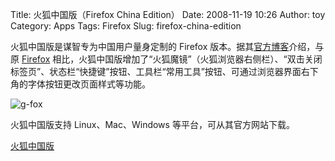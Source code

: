 Title: 火狐中国版（Firefox China Edition）
Date: 2008-11-19 10:26
Author: toy
Category: Apps
Tags: Firefox
Slug: firefox-china-edition

火狐中国版是谋智专为中国用户量身定制的 Firefox
版本。据其[官方博客](http://g-fox.cn/blog/)介绍，与原
[Firefox](http://linuxtoy.org/tag/firefox)
相比，火狐中国版增加了“火狐魔镜”（火狐浏览器右侧栏）、“双击关闭标签页”、状态栏“快捷键”按钮、工具栏“常用工具”按钮、可通过浏览器界面右下角的字体按钮更改页面样式等功能。

![g-fox](http://i.linuxtoy.org/images/2008/11/g-fox.jpg)

火狐中国版支持 Linux、Mac、Windows 等平台，可从其官方网站下载。

[火狐中国版](http://g-fox.cn/download.html)
